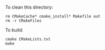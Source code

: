 To clean this directory:

	rm CMakeCache* cmake_install* Makefile out
	rm -r CMakeFiles

To build:

	cmake CMakeLists.txt
	make

